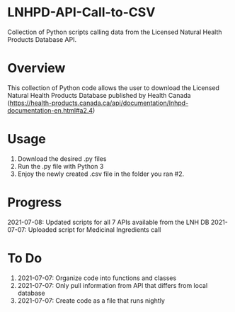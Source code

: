 # LNHPD-API-Call-to-CSV
Collection of Python scripts calling data from the Licensed Natural Health Products Database API.

# Overview
This collection of Python code allows the user to download the Licensed Natural Health Products Database published by Health Canada (https://health-products.canada.ca/api/documentation/lnhpd-documentation-en.html#a2.4)

# Usage
1. Download the desired .py files
2. Run the .py file with Python 3
3. Enjoy the newly created .csv file in the folder you ran #2.

# Progress
2021-07-08: Updated scripts for all 7 APIs available from the LNH DB
2021-07-07: Uploaded script for Medicinal Ingredients call

# To Do
1. 2021-07-07: Organize code into functions and classes
2. 2021-07-07: Only pull information from API that differs from local database
3. 2021-07-07: Create code as a file that runs nightly
